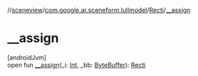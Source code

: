 //[sceneview](../../../index.md)/[com.google.ar.sceneform.lullmodel](../index.md)/[Recti](index.md)/[__assign](__assign.md)

# __assign

[androidJvm]\
open fun [__assign](__assign.md)(_i: [Int](https://kotlinlang.org/api/latest/jvm/stdlib/kotlin/-int/index.html), _bb: [ByteBuffer](https://developer.android.com/reference/kotlin/java/nio/ByteBuffer.html)): [Recti](index.md)

